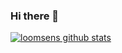 ### Hi there 👋

[![loomsens github stats](https://github-readme-stats.vercel.app/api?username=loomsen)](https://github.com/anuraghazra/github-readme-stats)


<!--
**loomsen/loomsen** is a ✨ _special_ ✨ repository because its `README.md` (this file) appears on your GitHub profile.

Here are some ideas to get you started:

- 🔭 I’m currently working on ...
- 🌱 I’m currently learning ...
- 👯 I’m looking to collaborate on ...
- 🤔 I’m looking for help with ...
- 💬 Ask me about ...
- 📫 How to reach me: ...
- 😄 Pronouns: ...
- ⚡ Fun fact: ...
-->
